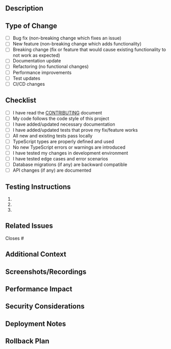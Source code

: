 ## Description
<!-- Provide a brief description of the changes in this PR -->

## Type of Change
<!-- Mark the appropriate option with an "x" -->

- [ ] Bug fix (non-breaking change which fixes an issue)
- [ ] New feature (non-breaking change which adds functionality)
- [ ] Breaking change (fix or feature that would cause existing functionality to not work as expected)
- [ ] Documentation update
- [ ] Refactoring (no functional changes)
- [ ] Performance improvements
- [ ] Test updates
- [ ] CI/CD changes

## Checklist
<!-- Mark completed items with an "x" -->

- [ ] I have read the [CONTRIBUTING](../CONTRIBUTING.md) document
- [ ] My code follows the code style of this project
- [ ] I have added/updated necessary documentation
- [ ] I have added/updated tests that prove my fix/feature works
- [ ] All new and existing tests pass locally
- [ ] TypeScript types are properly defined and used
- [ ] No new TypeScript errors or warnings are introduced
- [ ] I have tested my changes in development environment
- [ ] I have tested edge cases and error scenarios
- [ ] Database migrations (if any) are backward compatible
- [ ] API changes (if any) are documented

## Testing Instructions
<!-- Provide steps to test your changes -->

1. 
2. 
3. 

## Related Issues
<!-- Link to related issues using GitHub's syntax: #issue-number -->

Closes #

## Additional Context
<!-- Add any other context about the PR here -->

## Screenshots/Recordings
<!-- If applicable, add screenshots or recordings to help explain your changes -->

## Performance Impact
<!-- Describe any performance implications and what you've done to optimize -->

## Security Considerations
<!-- Describe any security implications and how they're addressed -->

## Deployment Notes
<!-- Any special considerations for deployment? -->

## Rollback Plan
<!-- How can we roll back these changes if needed? -->
